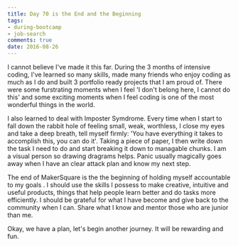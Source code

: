 ```yaml
---
title: Day 70 is the End and the Beginning
tags: 
- during-bootcamp
- job-search
comments: true
date: 2016-08-26
---
```


I cannot believe I've made it this far. During the 3 months of intensive coding, I've learned so many skills, made many friends who enjoy coding as much as I do and built 3 portfolio ready projects that I am proud of.  There were some furstrating moments when I feel 'I don't belong here, I cannot do this' and some exciting moments when I feel coding is one of the most wonderful things in the world.  

I also learned to deal with Imposter Symdrome.  Every time when I start to fall down the rabbit hole of feeling small, weak, worthless, I close my eyes and take a deep breath, tell myself firmly: 'You have everything it takes to accomplish this, you can do it'. Taking a piece of paper, I then write down the task I need to do and start breaking it down to managable chunks. I am a visual person so drawing dragrams helps.  Panic usually magically goes away when I have an clear attack plan and know my next step.

The end of MakerSquare is the the beginning of holding myself accountable to my goals . I should use the skills I possess to make creative, intuitive and useful products, things that help people learn better and do tasks more efficiently.  I should be grateful for what I have become and give back to the community when I can.  Share what I know and mentor those who are junior than me.  

Okay, we have a plan, let's begin another journey. It will be rewarding and fun. 
























